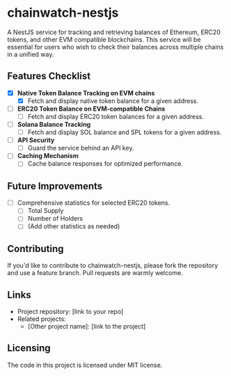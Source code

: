 # chainwatch-nestjs

A NestJS service for tracking and retrieving balances of Ethereum, ERC20 tokens, and other EVM compatible blockchains. This service will be essential for users who wish to check their balances across multiple chains in a unified way.

## Features Checklist

- [X] **Native Token Balance Tracking on EVM chains**
  - [X] Fetch and display native token balance for a given address.
  
- [ ] **ERC20 Token Balance on EVM-compatible Chains**
  - [ ] Fetch and display ERC20 token balances for a given address.
     
- [ ] **Solana Balance Tracking**
  - [ ] Fetch and display SOL balance and SPL tokens for a given address.

- [ ] **API Security**
  - [ ] Guard the service behind an API key.

- [ ] **Caching Mechanism**
  - [ ] Cache balance responses for optimized performance.

## Future Improvements

- [ ] Comprehensive statistics for selected ERC20 tokens.
  - [ ] Total Supply
  - [ ] Number of Holders
  - [ ] (Add other statistics as needed)

## Contributing

If you'd like to contribute to chainwatch-nestjs, please fork the repository and use a feature branch. Pull requests are warmly welcome.

## Links

- Project repository: [link to your repo]
- Related projects:
  - [Other project name]: [link to the project]

## Licensing

The code in this project is licensed under MIT license.

